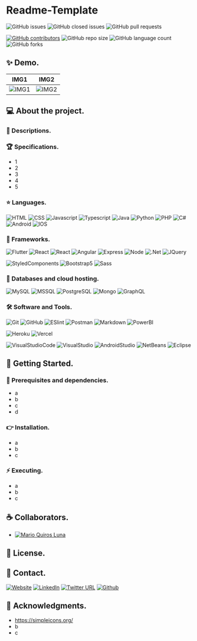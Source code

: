 # Readme-Template

![GitHub issues](https://img.shields.io/github/issues/MarioQuirosLuna/Readme-Template)
![GitHub closed issues](https://img.shields.io/github/issues-closed/MarioQuirosLuna/Readme-Template)
![GitHub pull requests](https://img.shields.io/github/issues-pr/MarioQuirosLuna/Readme-Template)

[![GitHub contributors](https://img.shields.io/github/contributors/MarioQuirosLuna/Readme-Template.svg?color=blue)](https://github.com/MarioQuirosLuna/Readme-Template/network)
![GitHub repo size](https://img.shields.io/github/repo-size/MarioQuirosLuna/Readme-template)
![GitHub language count](https://img.shields.io/github/languages/count/MarioQuirosLuna/Readme-template)
![GitHub forks](https://img.shields.io/github/forks/MarioQuirosLuna/Readme-template)

## ✨ Demo.

|IMG1|IMG2|
|--|--|
|![IMG1](https)|![IMG2](https)|

## 💻 About the project.

   ### 📜 Descriptions.
   
   ### 🏆 Specifications.
   
   - 1
   - 2
   - 3
   - 4
   - 5

   ### ⭐ Languages.
   
  ![HTML](https://custom-icon-badges.herokuapp.com/badge/-HTML-%23E34F26?style=flat&logo=html5&logoColor=white&labelColor=111)
  ![CSS](https://custom-icon-badges.herokuapp.com/badge/-CSS-%231572b6?style=flat&logo=css3&logoColor=white&labelColor=111)
  ![Javascript](https://custom-icon-badges.herokuapp.com/badge/-JavaScript-%23F7DF1E?style=flat&logo=javascript&logoColor=white&labelColor=111)
  ![Typescript](https://custom-icon-badges.herokuapp.com/badge/-Typescript-%23007acc?style=flat&logo=typescript&logoColor=white&labelColor=111)
  ![Java](https://custom-icon-badges.herokuapp.com/badge/-Java-%23007396?style=flat&logo=java&logoColor=white&labelColor=111)
  ![Python](https://custom-icon-badges.herokuapp.com/badge/-Python-%233776AB?style=flat&logo=Python&logoColor=white&labelColor=111)
  ![PHP](https://custom-icon-badges.herokuapp.com/badge/-PHP-%23777BB4?style=flat&logo=php&logoColor=white&labelColor=111)
  ![C#](https://custom-icon-badges.herokuapp.com/badge/-CSharp-%23239120?style=flat&logo=csharp&logoColor=white&labelColor=111)
  ![Android](https://custom-icon-badges.herokuapp.com/badge/-Android-%233DDC84?style=flat&logo=Android&logoColor=white&labelColor=111)
  ![IOS](https://custom-icon-badges.herokuapp.com/badge/-IOS-%23007aff?style=flat&logo=IOS&logoColor=white&labelColor=111)

   ### 🎨 Frameworks.
   
  ![Flutter](https://custom-icon-badges.herokuapp.com/badge/-Flutter-%23042B59?style=flat&logo=flutter&logoColor=white&labelColor=111) 
  ![React](https://custom-icon-badges.herokuapp.com/badge/-React-%2361DAFB?style=flat&logo=react&logoColor=white&labelColor=111)
  ![React](https://custom-icon-badges.herokuapp.com/badge/-ReactNative-%2361DAFB?style=flat&logo=react&logoColor=white&labelColor=111)
  ![Angular](https://custom-icon-badges.herokuapp.com/badge/-Angular-%23DD0031?style=flat&logo=angular&logoColor=white&labelColor=111)
  ![Express](https://custom-icon-badges.herokuapp.com/badge/-Express-%23000000?style=flat&logo=express&logoColor=white&labelColor=111)
  ![Node](https://custom-icon-badges.herokuapp.com/badge/-Node-%23339933?style=flat&logo=nodedotjs&logoColor=white&labelColor=111)
  ![.Net](https://custom-icon-badges.herokuapp.com/badge/-.NET-%23512BD4?style=flat&logo=.NET&logoColor=white&labelColor=111)
  ![JQuery](https://custom-icon-badges.herokuapp.com/badge/-JQuery-%230769AD?style=flat&logo=jQuery&logoColor=white&labelColor=111)
  
  ![StyledComponents](https://custom-icon-badges.herokuapp.com/badge/-StyledComponents-%23DB7093?style=flat&logo=styled-components&logoColor=white&labelColor=111)
  ![Bootstrap5](https://custom-icon-badges.herokuapp.com/badge/-Bootstrap5-%237952B3?style=flat&logo=bootstrap&logoColor=white&labelColor=111)
  ![Sass](https://custom-icon-badges.herokuapp.com/badge/-Sass-%23CC6699?style=flat&logo=sass&logoColor=white&labelColor=111)
   
   ### 💾 Databases and cloud hosting.
  
  ![MySQL](https://custom-icon-badges.herokuapp.com/badge/-MySQL-%234479A1?style=flat&logo=mysql&logoColor=white&labelColor=111)
  ![MSSQL](https://custom-icon-badges.herokuapp.com/badge/-MSSQL-%23CC2927?style=flat&logo=MicrosoftSQLServer&logoColor=white&labelColor=111)
  ![PostgreSQL](https://custom-icon-badges.herokuapp.com/badge/-PostgreSQL-%234169E1?style=flat&logo=PostgreSQL&logoColor=white&labelColor=111)
  ![Mongo](https://custom-icon-badges.herokuapp.com/badge/-Mongo-%2347A248?style=flat&logo=mongodb&logoColor=white&labelColor=111)
  ![GraphQL](https://custom-icon-badges.herokuapp.com/badge/-GraphQL-%23E10098?style=flat&logo=GraphQL&logoColor=white&labelColor=111)
  
   ### 🛠️ Software and Tools.
   
  ![Git](https://custom-icon-badges.herokuapp.com/badge/-Git-%23F05032?style=flat&logo=git&logoColor=white&labelColor=111)
  ![GitHub](https://custom-icon-badges.herokuapp.com/badge/-GitHub-%23181717?style=flat&logo=github&logoColor=white&labelColor=111)
  ![ESlint](https://custom-icon-badges.herokuapp.com/badge/-ESlint-%234B32C3?style=flat&logo=ESlint&logoColor=white&labelColor=111)
  ![Postman](https://custom-icon-badges.herokuapp.com/badge/-Postman-%23FF6C37?style=flat&logo=Postman&logoColor=white&labelColor=111)
  ![Markdown](https://custom-icon-badges.herokuapp.com/badge/-Markdown-%23000000?style=flat&logo=Markdown&logoColor=white&labelColor=111)
  ![PowerBI](https://custom-icon-badges.herokuapp.com/badge/-PowerBI-%23F2C811?style=flat&logo=PowerBI&logoColor=white&labelColor=111)

  ![Heroku](https://custom-icon-badges.herokuapp.com/badge/-Heroku-%23430098?style=flat&logo=Heroku&logoColor=white&labelColor=111)
  ![Vercel](https://custom-icon-badges.herokuapp.com/badge/-Vercel-%23000000?style=flat&logo=Vercel&logoColor=white&labelColor=111)

  ![VisualStudioCode](https://custom-icon-badges.herokuapp.com/badge/-VisualStudioCode-%23007ACC?style=flat&logo=VisualStudioCode&logoColor=white&labelColor=111)
  ![VisualStudio](https://custom-icon-badges.herokuapp.com/badge/-VisualStudio-%235C2D91?style=flat&logo=VisualStudio&logoColor=white&labelColor=111)
  ![AndroidStudio](https://custom-icon-badges.herokuapp.com/badge/-AndroidStudio-%233DDC84?style=flat&logo=AndroidStudio&logoColor=white&labelColor=111)
  ![NetBeans](https://custom-icon-badges.herokuapp.com/badge/-NetBeans-%231B6AC6?style=flat&logo=ApacheNetBeansIDE&logoColor=white&labelColor=111)
  ![Eclipse](https://custom-icon-badges.herokuapp.com/badge/-Eclipse-%232C2255?style=flat&logo=EclipseIDE&logoColor=white&labelColor=111)

## 🚀 Getting Started.

   ### 📌 Prerequisites and dependencies.
   
   - a
   - b
   - c
   - d

   ### 👉 Installation.
   
   - a
   - b
   - c

   ### ⚡ Executing.
   
   - a
   - b
   - c

## ☕ Collaborators.

* [![Mario Quiros Luna](https://custom-icon-badges.herokuapp.com/badge/-Mario%20Quirós%20Luna-%23181717?style=flat&logo=github&logoColor=white&labelColor=111)](https://github.com/MarioQuirosLuna)

## 📝 License.

## 💬 Contact.

[![Website](https://img.shields.io/website?label=Portfolio&up_color=%231E0A46&up_message=Mario%20Quiros%20Luna%20Dev&url=https%3A%2F%2Fmarioql-dev.vercel.app%2F)](https://marioql-dev.vercel.app/)
[![LinkedIn](https://custom-icon-badges.herokuapp.com/badge/-LinkedIn%20Mario%20Quirós%20Luna-%230A66C2?style=flat&logo=LinkedIn&logoColor=white&labelColor=111)](https://www.linkedin.com/in/mario-quir%C3%B3s-luna-dev-b99050206/)
[![Twitter URL](https://img.shields.io/twitter/url?label=Twitter%20%40MarioQuirosL&style=social&url=https%3A%2F%2Ftwitter.com%2FMarioQuirosL)](https://twitter.com/MarioQuirosL)
[![Github](https://img.shields.io/github/followers/MarioQuirosLuna?label=Github&style=social)](https://github.com/MarioQuirosLuna)

## 💜 Acknowledgments.
   - https://simpleicons.org/
   - b
   - c
